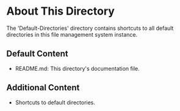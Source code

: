 # About This Directory
The 'Default-Directories' directory contains shortcuts to all default directories in this file management system instance.

## Default Content
- README.md: This directory's documentation file.

## Additional Content
- Shortcuts to default directories.